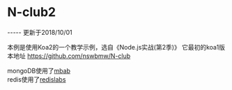 # N-club2

----- 更新于2018/10/01

本例是使用Koa2的一个教学示例，选自《Node.js实战(第2季)》
它最初的koa1版本地址 https://github.com/nswbmw/N-club

mongoDB使用了[mbab](https://mlab.com/)  
redis使用了[redislabs](https://redislabs.com/)
